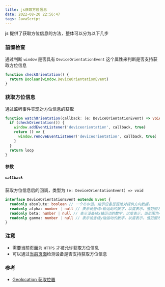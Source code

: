 ```yaml
---
title: js获取方位信息
date: 2022-08-20 22:56:47
tags: JavaScript
---
```


js 提供了获取方位信息的方法，整体可以分为以下几步

### 前置检查

通过判断 `window` 是否具有 `DeviceOrientationEvent` 这个属性来判断是否支持获取方位信息

```ts
function checkOrientation() {
  return Boolean(window.DeviceOrientationEvent)
}
```

### 获取方位信息

通过监听事件实现对方位信息的获取

```ts
function watchOrientation(callback: (e: DeviceOrientationEvent) => void) {
  if (checkOrientation()) {
    window.addEventListener('deviceorientation', callback, true)
    return () => {
      window.removeEventListener('deviceorientation', callback, true)
    }
  }
  return loop
}
```

#### 参数

##### `callback`

获取方位信息后的回调，类型为 `(e: DeviceOrientationEvent) => void`

```ts
interface DeviceOrientationEvent extends Event {
  readonly absolute: boolean // 一个布尔值，指示设备是否绝对提供方向数据。
  readonly alpha: number | null // 表示设备绕z轴运动的数字，以度表示，值范围为0（包括）到360（不包括）。以正北方向为 0 度
  readonly beta: number | null // 表示设备绕x轴运动的数字，以度表示，值范围为-180（包括）到180（不包括）。这表示设备的前后运动。
  readonly gamma: number | null // 表示设备绕y轴运动的数字，以度表示，值范围为-90（包括）到90（不包括）。这表示设备从左到右的运动。
}
```

### 注意

- 需要当前页面为 `HTTPS` 才被允许获取方位信息
- 可以通过[当前页面](https://sensorbox.glitch.me/)检测设备是否支持获取方位信息

### 参考

- [Geolocation 获取位置](https://developer.mozilla.org/zh-CN/docs/Web/API/Geolocation/getCurrentPosition)
